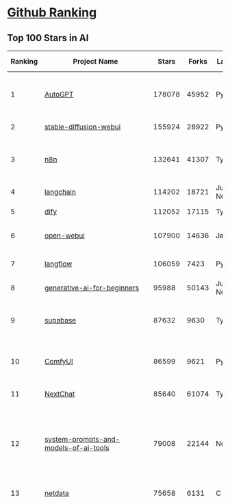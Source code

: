 [Github Ranking](../README.md)
==========

## Top 100 Stars in AI

| Ranking | Project Name | Stars | Forks | Language | Open Issues | Description | Last Commit |
| ------- | ------------ | ----- | ----- | -------- | ----------- | ----------- | ----------- |
| 1 | [AutoGPT](https://github.com/Significant-Gravitas/AutoGPT) | 178078 | 45952 | Python | 161 | AutoGPT is the vision of accessible AI for everyone, to use and to build on. Our mission is to provide the tools, so that you can focus on what matters. | 2025-08-26T03:30:40Z |
| 2 | [stable-diffusion-webui](https://github.com/AUTOMATIC1111/stable-diffusion-webui) | 155924 | 28922 | Python | 2364 | Stable Diffusion web UI | 2025-05-03T06:17:03Z |
| 3 | [n8n](https://github.com/n8n-io/n8n) | 132641 | 41307 | TypeScript | 634 | Fair-code workflow automation platform with native AI capabilities. Combine visual building with custom code, self-host or cloud, 400+ integrations. | 2025-08-25T23:58:41Z |
| 4 | [langchain](https://github.com/langchain-ai/langchain) | 114202 | 18721 | Jupyter Notebook | 214 | 🦜🔗 Build context-aware reasoning applications 🦜🔗 | 2025-08-25T20:53:07Z |
| 5 | [dify](https://github.com/langgenius/dify) | 112052 | 17115 | TypeScript | 704 | Production-ready platform for agentic workflow development. | 2025-08-26T03:41:38Z |
| 6 | [open-webui](https://github.com/open-webui/open-webui) | 107900 | 14636 | JavaScript | 215 | User-friendly AI Interface (Supports Ollama, OpenAI API, ...) | 2025-08-25T22:25:01Z |
| 7 | [langflow](https://github.com/langflow-ai/langflow) | 106059 | 7423 | Python | 440 | Langflow is a powerful tool for building and deploying AI-powered agents and workflows. | 2025-08-26T02:58:49Z |
| 8 | [generative-ai-for-beginners](https://github.com/microsoft/generative-ai-for-beginners) | 95988 | 50143 | Jupyter Notebook | 11 | 21 Lessons, Get Started Building with Generative AI  | 2025-08-25T05:48:50Z |
| 9 | [supabase](https://github.com/supabase/supabase) | 87632 | 9630 | TypeScript | 224 | The Postgres development platform. Supabase gives you a dedicated Postgres database to build your web, mobile, and AI applications. | 2025-08-26T03:19:44Z |
| 10 | [ComfyUI](https://github.com/comfyanonymous/ComfyUI) | 86599 | 9621 | Python | 2545 | The most powerful and modular diffusion model GUI, api and backend with a graph/nodes interface. | 2025-08-26T03:26:52Z |
| 11 | [NextChat](https://github.com/ChatGPTNextWeb/NextChat) | 85640 | 61074 | TypeScript | 660 | ✨ Light and Fast AI Assistant. Support: Web \| iOS \| MacOS \| Android \|  Linux \| Windows | 2025-08-25T19:38:14Z |
| 12 | [system-prompts-and-models-of-ai-tools](https://github.com/x1xhlol/system-prompts-and-models-of-ai-tools) | 79008 | 22144 | None | 48 | FULL v0, Cursor, Manus, Augment Code, Same.dev, Lovable, Devin, Replit Agent, Windsurf Agent, VSCode Agent, Dia Browser, Xcode, Trae AI, Cluely & Orchids.app (And other Open Sourced) System Prompts, Tools & AI Models. | 2025-08-26T00:01:30Z |
| 13 | [netdata](https://github.com/netdata/netdata) | 75658 | 6131 | C | 167 | The fastest path to AI-powered full stack observability, even for lean teams. | 2025-08-26T00:23:15Z |
| 14 | [funNLP](https://github.com/fighting41love/funNLP) | 75653 | 14972 | Python | 34 | 中英文敏感词、语言检测、中外手机/电话归属地/运营商查询、名字推断性别、手机号抽取、身份证抽取、邮箱抽取、中日文人名库、中文缩写库、拆字词典、词汇情感值、停用词、反动词表、暴恐词表、繁简体转换、英文模拟中文发音、汪峰歌词生成器、职业名称词库、同义词库、反义词库、否定词库、汽车品牌词库、汽车零件词库、连续英文切割、各种中文词向量、公司名字大全、古诗词库、IT词库、财经词库、成语词库、地名词库、历史名人词库、诗词词库、医学词库、饮食词库、法律词库、汽车词库、动物词库、中文聊天语料、中文谣言数据、百度中文问答数据集、句子相似度匹配算法集合、bert资源、文本生成&摘要相关工具、cocoNLP信息抽取工具、国内电话号码正则匹配、清华大学XLORE:中英文跨语言百科知识图谱、清华大学人工智能技术系列报告、自然语言生成、NLU太难了系列、自动对联数据及机器人、用户名黑名单列表、罪名法务名词及分类模型、微信公众号语料、cs224n深度学习自然语言处理课程、中文手写汉字识别、中文自然语言处理 语料/数据集、变量命名神器、分词语料库+代码、任务型对话英文数据集、ASR 语音数据集 + 基于深度学习的中文语音识别系统、笑声检测器、Microsoft多语言数字/单位/如日期时间识别包、中华新华字典数据库及api(包括常用歇后语、成语、词语和汉字)、文档图谱自动生成、SpaCy 中文模型、Common Voice语音识别数据集新版、神经网络关系抽取、基于bert的命名实体识别、关键词(Keyphrase)抽取包pke、基于医疗领域知识图谱的问答系统、基于依存句法与语义角色标注的事件三元组抽取、依存句法分析4万句高质量标注数据、cnocr：用来做中文OCR的Python3包、中文人物关系知识图谱项目、中文nlp竞赛项目及代码汇总、中文字符数据、speech-aligner: 从“人声语音”及其“语言文本”产生音素级别时间对齐标注的工具、AmpliGraph: 知识图谱表示学习(Python)库：知识图谱概念链接预测、Scattertext 文本可视化(python)、语言/知识表示工具：BERT & ERNIE、中文对比英文自然语言处理NLP的区别综述、Synonyms中文近义词工具包、HarvestText领域自适应文本挖掘工具（新词发现-情感分析-实体链接等）、word2word：(Python)方便易用的多语言词-词对集：62种语言/3,564个多语言对、语音识别语料生成工具：从具有音频/字幕的在线视频创建自动语音识别(ASR)语料库、构建医疗实体识别的模型（包含词典和语料标注）、单文档非监督的关键词抽取、Kashgari中使用gpt-2语言模型、开源的金融投资数据提取工具、文本自动摘要库TextTeaser: 仅支持英文、人民日报语料处理工具集、一些关于自然语言的基本模型、基于14W歌曲知识库的问答尝试--功能包括歌词接龙and已知歌词找歌曲以及歌曲歌手歌词三角关系的问答、基于Siamese bilstm模型的相似句子判定模型并提供训练数据集和测试数据集、用Transformer编解码模型实现的根据Hacker News文章标题自动生成评论、用BERT进行序列标记和文本分类的模板代码、LitBank：NLP数据集——支持自然语言处理和计算人文学科任务的100部带标记英文小说语料、百度开源的基准信息抽取系统、虚假新闻数据集、Facebook: LAMA语言模型分析，提供Transformer-XL/BERT/ELMo/GPT预训练语言模型的统一访问接口、CommonsenseQA：面向常识的英文QA挑战、中文知识图谱资料、数据及工具、各大公司内部里大牛分享的技术文档 PDF 或者 PPT、自然语言生成SQL语句（英文）、中文NLP数据增强（EDA）工具、英文NLP数据增强工具 、基于医药知识图谱的智能问答系统、京东商品知识图谱、基于mongodb存储的军事领域知识图谱问答项目、基于远监督的中文关系抽取、语音情感分析、中文ULMFiT-情感分析-文本分类-语料及模型、一个拍照做题程序、世界各国大规模人名库、一个利用有趣中文语料库 qingyun 训练出来的中文聊天机器人、中文聊天机器人seqGAN、省市区镇行政区划数据带拼音标注、教育行业新闻语料库包含自动文摘功能、开放了对话机器人-知识图谱-语义理解-自然语言处理工具及数据、中文知识图谱：基于百度百科中文页面-抽取三元组信息-构建中文知识图谱、masr: 中文语音识别-提供预训练模型-高识别率、Python音频数据增广库、中文全词覆盖BERT及两份阅读理解数据、ConvLab：开源多域端到端对话系统平台、中文自然语言处理数据集、基于最新版本rasa搭建的对话系统、基于TensorFlow和BERT的管道式实体及关系抽取、一个小型的证券知识图谱/知识库、复盘所有NLP比赛的TOP方案、OpenCLaP：多领域开源中文预训练语言模型仓库、UER：基于不同语料+编码器+目标任务的中文预训练模型仓库、中文自然语言处理向量合集、基于金融-司法领域(兼有闲聊性质)的聊天机器人、g2pC：基于上下文的汉语读音自动标记模块、Zincbase 知识图谱构建工具包、诗歌质量评价/细粒度情感诗歌语料库、快速转化「中文数字」和「阿拉伯数字」、百度知道问答语料库、基于知识图谱的问答系统、jieba_fast 加速版的jieba、正则表达式教程、中文阅读理解数据集、基于BERT等最新语言模型的抽取式摘要提取、Python利用深度学习进行文本摘要的综合指南、知识图谱深度学习相关资料整理、维基大规模平行文本语料、StanfordNLP 0.2.0：纯Python版自然语言处理包、NeuralNLP-NeuralClassifier：腾讯开源深度学习文本分类工具、端到端的封闭域对话系统、中文命名实体识别：NeuroNER vs. BertNER、新闻事件线索抽取、2019年百度的三元组抽取比赛：“科学空间队”源码、基于依存句法的开放域文本知识三元组抽取和知识库构建、中文的GPT2训练代码、ML-NLP - 机器学习(Machine Learning)NLP面试中常考到的知识点和代码实现、nlp4han:中文自然语言处理工具集(断句/分词/词性标注/组块/句法分析/语义分析/NER/N元语法/HMM/代词消解/情感分析/拼写检查、XLM：Facebook的跨语言预训练语言模型、用基于BERT的微调和特征提取方法来进行知识图谱百度百科人物词条属性抽取、中文自然语言处理相关的开放任务-数据集-当前最佳结果、CoupletAI - 基于CNN+Bi-LSTM+Attention 的自动对对联系统、抽象知识图谱、MiningZhiDaoQACorpus - 580万百度知道问答数据挖掘项目、brat rapid annotation tool: 序列标注工具、大规模中文知识图谱数据：1.4亿实体、数据增强在机器翻译及其他nlp任务中的应用及效果、allennlp阅读理解:支持多种数据和模型、PDF表格数据提取工具 、 Graphbrain：AI开源软件库和科研工具，目的是促进自动意义提取和文本理解以及知识的探索和推断、简历自动筛选系统、基于命名实体识别的简历自动摘要、中文语言理解测评基准，包括代表性的数据集&基准模型&语料库&排行榜、树洞 OCR 文字识别 、从包含表格的扫描图片中识别表格和文字、语声迁移、Python口语自然语言处理工具集(英文)、 similarity：相似度计算工具包，java编写、海量中文预训练ALBERT模型 、Transformers 2.0 、基于大规模音频数据集Audioset的音频增强 、Poplar：网页版自然语言标注工具、图片文字去除，可用于漫画翻译 、186种语言的数字叫法库、Amazon发布基于知识的人-人开放领域对话数据集 、中文文本纠错模块代码、繁简体转换 、 Python实现的多种文本可读性评价指标、类似于人名/地名/组织机构名的命名体识别数据集 、东南大学《知识图谱》研究生课程(资料)、. 英文拼写检查库 、 wwsearch是企业微信后台自研的全文检索引擎、CHAMELEON：深度学习新闻推荐系统元架构 、 8篇论文梳理BERT相关模型进展与反思、DocSearch：免费文档搜索引擎、 LIDA：轻量交互式对话标注工具 、aili - the fastest in-memory index in the East 东半球最快并发索引 、知识图谱车音工作项目、自然语言生成资源大全 、中日韩分词库mecab的Python接口库、中文文本摘要/关键词提取、汉字字符特征提取器 (featurizer)，提取汉字的特征（发音特征、字形特征）用做深度学习的特征、中文生成任务基准测评 、中文缩写数据集、中文任务基准测评 - 代表性的数据集-基准(预训练)模型-语料库-baseline-工具包-排行榜、PySS3：面向可解释AI的SS3文本分类器机器可视化工具 、中文NLP数据集列表、COPE - 格律诗编辑程序、doccano：基于网页的开源协同多语言文本标注工具 、PreNLP：自然语言预处理库、简单的简历解析器，用来从简历中提取关键信息、用于中文闲聊的GPT2模型：GPT2-chitchat、基于检索聊天机器人多轮响应选择相关资源列表(Leaderboards、Datasets、Papers)、(Colab)抽象文本摘要实现集锦(教程 、词语拼音数据、高效模糊搜索工具、NLP数据增广资源集、微软对话机器人框架 、 GitHub Typo Corpus：大规模GitHub多语言拼写错误/语法错误数据集、TextCluster：短文本聚类预处理模块 Short text cluster、面向语音识别的中文文本规范化、BLINK：最先进的实体链接库、BertPunc：基于BERT的最先进标点修复模型、Tokenizer：快速、可定制的文本词条化库、中文语言理解测评基准，包括代表性的数据集、基准(预训练)模型、语料库、排行榜、spaCy 医学文本挖掘与信息提取 、 NLP任务示例项目代码集、 python拼写检查库、chatbot-list - 行业内关于智能客服、聊天机器人的应用和架构、算法分享和介绍、语音质量评价指标(MOSNet, BSSEval, STOI, PESQ, SRMR)、 用138GB语料训练的法文RoBERTa预训练语言模型 、BERT-NER-Pytorch：三种不同模式的BERT中文NER实验、无道词典 - 有道词典的命令行版本，支持英汉互查和在线查询、2019年NLP亮点回顾、 Chinese medical dialogue data 中文医疗对话数据集 、最好的汉字数字(中文数字)-阿拉伯数字转换工具、 基于百科知识库的中文词语多词义/义项获取与特定句子词语语义消歧、awesome-nlp-sentiment-analysis - 情感分析、情绪原因识别、评价对象和评价词抽取、LineFlow：面向所有深度学习框架的NLP数据高效加载器、中文医学NLP公开资源整理 、MedQuAD：(英文)医学问答数据集、将自然语言数字串解析转换为整数和浮点数、Transfer Learning in Natural Language Processing (NLP) 、面向语音识别的中文/英文发音辞典、Tokenizers：注重性能与多功能性的最先进分词器、CLUENER 细粒度命名实体识别 Fine Grained Named Entity Recognition、 基于BERT的中文命名实体识别、中文谣言数据库、NLP数据集/基准任务大列表、nlp相关的一些论文及代码, 包括主题模型、词向量(Word Embedding)、命名实体识别(NER)、文本分类(Text Classificatin)、文本生成(Text Generation)、文本相似性(Text Similarity)计算等，涉及到各种与nlp相关的算法，基于keras和tensorflow 、Python文本挖掘/NLP实战示例、 Blackstone：面向非结构化法律文本的spaCy pipeline和NLP模型通过同义词替换实现文本“变脸” 、中文 预训练 ELECTREA 模型: 基于对抗学习 pretrain Chinese Model 、albert-chinese-ner - 用预训练语言模型ALBERT做中文NER 、基于GPT2的特定主题文本生成/文本增广、开源预训练语言模型合集、多语言句向量包、编码、标记和实现：一种可控高效的文本生成方法、 英文脏话大列表 、attnvis：GPT2、BERT等transformer语言模型注意力交互可视化、CoVoST：Facebook发布的多语种语音-文本翻译语料库，包括11种语言(法语、德语、荷兰语、俄语、西班牙语、意大利语、土耳其语、波斯语、瑞典语、蒙古语和中文)的语音、文字转录及英文译文、Jiagu自然语言处理工具 - 以BiLSTM等模型为基础，提供知识图谱关系抽取 中文分词 词性标注 命名实体识别 情感分析 新词发现 关键词 文本摘要 文本聚类等功能、用unet实现对文档表格的自动检测，表格重建、NLP事件提取文献资源列表 、 金融领域自然语言处理研究资源大列表、CLUEDatasetSearch - 中英文NLP数据集：搜索所有中文NLP数据集，附常用英文NLP数据集 、medical_NER - 中文医学知识图谱命名实体识别 、(哈佛)讲因果推理的免费书、知识图谱相关学习资料/数据集/工具资源大列表、Forte：灵活强大的自然语言处理pipeline工具集 、Python字符串相似性算法库、PyLaia：面向手写文档分析的深度学习工具包、TextFooler：针对文本分类/推理的对抗文本生成模块、Haystack：灵活、强大的可扩展问答(QA)框架、中文关键短语抽取工具 | 2024-05-10T07:38:24Z |
| 15 | [Deep-Live-Cam](https://github.com/hacksider/Deep-Live-Cam) | 72713 | 10508 | Python | 66 | real time face swap and one-click video deepfake with only a single image | 2025-08-11T13:37:45Z |
| 16 | [gemini-cli](https://github.com/google-gemini/gemini-cli) | 71848 | 7404 | TypeScript | 1346 | An open-source AI agent that brings the power of Gemini directly into your terminal. | 2025-08-26T03:46:34Z |
| 17 | [browser-use](https://github.com/browser-use/browser-use) | 68631 | 7953 | Python | 511 | 🌐 Make websites accessible for AI agents. Automate tasks online with ease. | 2025-08-26T03:11:32Z |
| 18 | [awesome-mcp-servers](https://github.com/punkpeye/awesome-mcp-servers) | 67570 | 5483 | None | 30 | A collection of MCP servers. | 2025-08-24T23:20:25Z |
| 19 | [LLMs-from-scratch](https://github.com/rasbt/LLMs-from-scratch) | 67366 | 9465 | Jupyter Notebook | 4 | Implement a ChatGPT-like LLM in PyTorch from scratch, step by step | 2025-08-22T20:12:26Z |
| 20 | [AppFlowy](https://github.com/AppFlowy-IO/AppFlowy) | 65097 | 4514 | Dart | 979 | Bring projects, wikis, and teams together with AI. AppFlowy is the AI collaborative workspace where you achieve more without losing control of your data. The leading open source Notion alternative. | 2025-08-20T02:52:32Z |
| 21 | [lobe-chat](https://github.com/lobehub/lobe-chat) | 64826 | 13455 | TypeScript | 906 | 🤯 Lobe Chat - an open-source, modern design AI chat framework. Supports multiple AI providers (OpenAI / Claude 4 / Gemini / DeepSeek / Ollama / Qwen), Knowledge Base (file upload / RAG ), one click install MCP Marketplace and Artifacts / Thinking. One-click FREE deployment of your private AI Agent application. | 2025-08-26T03:03:50Z |
| 22 | [ragflow](https://github.com/infiniflow/ragflow) | 63055 | 6500 | TypeScript | 2690 | RAGFlow is an open-source RAG (Retrieval-Augmented Generation) engine based on deep document understanding. | 2025-08-26T02:50:30Z |
| 23 | [awesome-llm-apps](https://github.com/Shubhamsaboo/awesome-llm-apps) | 62607 | 7574 | Python | 4 | Collection of awesome LLM apps with AI Agents and RAG using OpenAI, Anthropic, Gemini and opensource models. | 2025-08-24T00:25:32Z |
| 24 | [MetaGPT](https://github.com/FoundationAgents/MetaGPT) | 58082 | 6991 | Python | 16 | 🌟 The Multi-Agent Framework: First AI Software Company, Towards Natural Language Programming | 2025-06-30T11:45:55Z |
| 25 | [LLaMA-Factory](https://github.com/hiyouga/LLaMA-Factory) | 56746 | 6952 | Python | 590 | Unified Efficient Fine-Tuning of 100+ LLMs & VLMs (ACL 2024) | 2025-08-25T08:32:23Z |
| 26 | [gpt-engineer](https://github.com/AntonOsika/gpt-engineer) | 54769 | 7276 | Python | 31 | CLI platform to experiment with codegen. Precursor to: https://lovable.dev | 2025-05-14T10:15:10Z |
| 27 | [ChatGPT](https://github.com/lencx/ChatGPT) | 54042 | 6151 | Rust | 840 | 🔮 ChatGPT Desktop Application (Mac, Windows and Linux) | 2024-08-29T17:58:11Z |
| 28 | [meilisearch](https://github.com/meilisearch/meilisearch) | 52930 | 2139 | Rust | 211 | A lightning-fast search engine API bringing AI-powered hybrid search to your sites and applications. | 2025-08-25T19:14:10Z |
| 29 | [firecrawl](https://github.com/firecrawl/firecrawl) | 52041 | 4503 | TypeScript | 144 | The Web Data API for AI - Turn entire websites into LLM-ready markdown or structured data 🔥 | 2025-08-26T01:18:36Z |
| 30 | [crawl4ai](https://github.com/unclecode/crawl4ai) | 51587 | 5126 | Python | 150 | 🚀🤖 Crawl4AI: Open-source LLM Friendly Web Crawler & Scraper. Don't be shy, join here: https://discord.gg/jP8KfhDhyN | 2025-08-25T06:05:03Z |
| 31 | [OpenBB](https://github.com/OpenBB-finance/OpenBB) | 51328 | 4828 | Python | 37 | Financial data platform for analysts, quants and AI agents. | 2025-08-24T23:24:15Z |
| 32 | [autogen](https://github.com/microsoft/autogen) | 49095 | 7498 | Python | 394 | A programming framework for agentic AI 🤖 PyPi: autogen-agentchat Discord: https://aka.ms/autogen-discord Office Hour: https://aka.ms/autogen-officehour | 2025-08-20T06:43:11Z |
| 33 | [anything-llm](https://github.com/Mintplex-Labs/anything-llm) | 48325 | 4960 | JavaScript | 261 | The all-in-one Desktop & Docker AI application with built-in RAG, AI agents, No-code agent builder, MCP compatibility,  and more. | 2025-08-22T23:26:37Z |
| 34 | [dbeaver](https://github.com/dbeaver/dbeaver) | 44997 | 3809 | Java | 3048 | Free universal database tool and SQL client | 2025-08-25T16:45:35Z |
| 35 | [unsloth](https://github.com/unslothai/unsloth) | 44660 | 3616 | Python | 712 | Fine-tuning & Reinforcement Learning for LLMs. 🦥 Train OpenAI gpt-oss, Qwen3, Llama 4, DeepSeek-R1, Gemma 3, TTS 2x faster with 70% less VRAM. | 2025-08-22T11:03:02Z |
| 36 | [JeecgBoot](https://github.com/jeecgboot/JeecgBoot) | 43696 | 15523 | Java | 29 | 🔥企业级低代码平台集成了AI应用平台，帮助企业快速实现低代码开发和构建AI应用！前后端分离架构 SpringBoot，SpringCloud、Mybatis，Ant Design4、 Vue3.0、TS+vite！强大的代码生成器让前后端代码一键生成，无需写任何代码! 引领AI低代码开发模式: AI生成->OnlineCoding-> 代码生成-> 手工MERGE，显著的提高效率，又不失灵活~ | 2025-08-22T09:58:42Z |
| 37 | [Flowise](https://github.com/FlowiseAI/Flowise) | 42993 | 22047 | TypeScript | 628 | Build AI Agents, Visually | 2025-08-26T01:48:20Z |
| 38 | [ClickHouse](https://github.com/ClickHouse/ClickHouse) | 42521 | 7593 | C++ | 4467 | ClickHouse® is a real-time analytics database management system | 2025-08-25T23:02:26Z |
| 39 | [airflow](https://github.com/apache/airflow) | 41725 | 15484 | Python | 1275 | Apache Airflow - A platform to programmatically author, schedule, and monitor workflows | 2025-08-26T02:59:37Z |
| 40 | [kong](https://github.com/Kong/kong) | 41610 | 4966 | Lua | 65 | 🦍 The Cloud-Native API Gateway and AI Gateway. | 2025-08-26T02:20:44Z |
| 41 | [ailearning](https://github.com/apachecn/ailearning) | 41312 | 11581 | Python | 3 | AiLearning：数据分析+机器学习实战+线性代数+PyTorch+NLTK+TF2 | 2024-11-12T16:21:55Z |
| 42 | [ColossalAI](https://github.com/hpcaitech/ColossalAI) | 41115 | 4525 | Python | 428 | Making large AI models cheaper, faster and more accessible | 2025-08-18T09:10:00Z |
| 43 | [GitHubDaily](https://github.com/GitHubDaily/GitHubDaily) | 40921 | 4173 | None | 404 | 坚持分享 GitHub 上高质量、有趣实用的开源技术教程、开发者工具、编程网站、技术资讯。A list cool, interesting projects of GitHub. | 2025-03-20T08:54:47Z |
| 44 | [AI-For-Beginners](https://github.com/microsoft/AI-For-Beginners) | 39787 | 7741 | Jupyter Notebook | 26 | 12 Weeks, 24 Lessons, AI for All! | 2025-08-26T01:52:18Z |
| 45 | [ai-hedge-fund](https://github.com/virattt/ai-hedge-fund) | 39561 | 6971 | Python | 20 | An AI Hedge Fund Team | 2025-08-24T15:29:54Z |
| 46 | [MoneyPrinterTurbo](https://github.com/harry0703/MoneyPrinterTurbo) | 39447 | 5710 | Python | 180 | 利用AI大模型，一键生成高清短视频 Generate short videos with one click using AI LLM. | 2025-06-11T06:34:54Z |
| 47 | [upscayl](https://github.com/upscayl/upscayl) | 39262 | 1819 | TypeScript | 58 | 🆙 Upscayl - #1 Free and Open Source AI Image Upscaler for Linux, MacOS and Windows. | 2025-08-01T14:28:41Z |
| 48 | [mem0](https://github.com/mem0ai/mem0) | 38730 | 4032 | Python | 351 | Universal memory layer for AI Agents; Announcing OpenMemory MCP - local and secure memory management. | 2025-08-26T01:11:54Z |
| 49 | [ray](https://github.com/ray-project/ray) | 38638 | 6737 | Python | 2716 | Ray is an AI compute engine. Ray consists of a core distributed runtime and a set of AI Libraries for accelerating ML workloads. | 2025-08-26T03:11:16Z |
| 50 | [chatgpt-on-wechat](https://github.com/zhayujie/chatgpt-on-wechat) | 38600 | 9384 | Python | 300 | 基于大模型搭建的聊天机器人，同时支持 微信公众号、企业微信应用、飞书、钉钉 等接入，可选择ChatGPT/Claude/DeepSeek/文心一言/讯飞星火/通义千问/ Gemini/GLM-4/Kimi/LinkAI，能处理文本、语音和图片，访问操作系统和互联网，支持基于自有知识库进行定制企业智能客服。 | 2025-08-08T02:47:49Z |
| 51 | [quivr](https://github.com/QuivrHQ/quivr) | 38346 | 3674 | Python | 2 | Opiniated RAG for integrating GenAI in your apps 🧠   Focus on your product rather than the RAG. Easy integration in existing products with customisation!  Any LLM: GPT4, Groq, Llama. Any Vectorstore: PGVector, Faiss. Any Files. Anyway you want.  | 2025-07-09T12:55:23Z |
| 52 | [photoprism](https://github.com/photoprism/photoprism) | 38214 | 2130 | Go | 426 | AI-Powered Photos App for the Decentralized Web 🌈💎✨ | 2025-08-25T19:28:14Z |
| 53 | [Open-Assistant](https://github.com/LAION-AI/Open-Assistant) | 37458 | 3300 | Python | 228 | OpenAssistant is a chat-based assistant that understands tasks, can interact with third-party systems, and retrieve information dynamically to do so. | 2024-08-17T01:55:35Z |
| 54 | [aider](https://github.com/Aider-AI/aider) | 36969 | 3427 | Python | 1006 | aider is AI pair programming in your terminal | 2025-08-13T17:30:01Z |
| 55 | [docling](https://github.com/docling-project/docling) | 36779 | 2545 | Python | 486 | Get your documents ready for gen AI | 2025-08-25T17:59:19Z |
| 56 | [MockingBird](https://github.com/babysor/MockingBird) | 36573 | 5262 | Python | 476 | 🚀AI拟声: 5秒内克隆您的声音并生成任意语音内容 Clone a voice in 5 seconds to generate arbitrary speech in real-time | 2024-11-15T05:00:29Z |
| 57 | [chatbox](https://github.com/chatboxai/chatbox) | 36361 | 3492 | TypeScript | 832 | User-friendly Desktop Client App for AI Models/LLMs (GPT, Claude, Gemini, Ollama...) | 2025-08-20T08:29:12Z |
| 58 | [google-research](https://github.com/google-research/google-research) | 36236 | 8163 | Jupyter Notebook | 1060 | Google Research | 2025-08-22T23:33:08Z |
| 59 | [crewAI](https://github.com/crewAIInc/crewAI) | 36096 | 4856 | Python | 50 | Framework for orchestrating role-playing, autonomous AI agents. By fostering collaborative intelligence, CrewAI empowers agents to work together seamlessly, tackling complex tasks. | 2025-08-26T00:05:56Z |
| 60 | [mindsdb](https://github.com/mindsdb/mindsdb) | 35401 | 5718 | Python | 46 | AI Analytics Engine that can answer questions over large scale data. - The only MCP Server you'll ever need | 2025-08-26T03:15:14Z |
| 61 | [ai-agents-for-beginners](https://github.com/microsoft/ai-agents-for-beginners) | 35296 | 11249 | Jupyter Notebook | 9 | 11 Lessons to Get Started Building AI Agents | 2025-08-23T16:36:17Z |
| 62 | [LocalAI](https://github.com/mudler/LocalAI) | 34836 | 2721 | Go | 367 | :robot: The free, Open Source alternative to OpenAI, Claude and others. Self-hosted and local-first. Drop-in replacement for OpenAI,  running on consumer-grade hardware. No GPU required. Runs gguf, transformers, diffusers and many more models architectures. Features: Generate Text, Audio, Video, Images, Voice Cloning, Distributed, P2P inference | 2025-08-25T20:11:47Z |
| 63 | [AgentGPT](https://github.com/reworkd/AgentGPT) | 34807 | 9473 | TypeScript | 130 | 🤖 Assemble, configure, and deploy autonomous AI Agents in your browser. | 2025-04-29T01:19:32Z |
| 64 | [cursor-free-vip](https://github.com/yeongpin/cursor-free-vip) | 34804 | 4278 | Python | 558 | [Support 0.49.x]（Reset Cursor AI MachineID & Bypass Higher Token Limit） Cursor Ai ，自动重置机器ID ， 免费升级使用Pro功能: You've reached your trial request limit. / Too many free trial accounts used on this machine. Please upgrade to pro. We have this limit in place to prevent abuse. Please let us know if you believe this is a mistake. | 2025-06-18T02:18:31Z |
| 65 | [gold-miner](https://github.com/xitu/gold-miner) | 34245 | 5048 | None | 9 | 🥇掘金翻译计划，可能是世界最大最好的英译中技术社区，最懂读者和译者的翻译平台： | 2024-04-17T09:44:37Z |
| 66 | [gpt-pilot](https://github.com/Pythagora-io/gpt-pilot) | 33317 | 3410 | Python | 236 | The first real AI developer | 2025-03-04T06:26:32Z |
| 67 | [Fabric](https://github.com/danielmiessler/Fabric) | 33189 | 3409 | JavaScript | 105 | Fabric is an open-source framework for augmenting humans using AI. It provides a modular system for solving specific problems using a crowdsourced set of AI prompts that can be used anywhere. | 2025-08-26T03:15:59Z |
| 68 | [awesome-cursorrules](https://github.com/PatrickJS/awesome-cursorrules) | 33023 | 2738 | MDX | 34 | 📄  Configuration files that enhance Cursor AI editor experience with custom rules and behaviors | 2025-08-24T15:18:06Z |
| 69 | [ruoyi-vue-pro](https://github.com/YunaiV/ruoyi-vue-pro) | 32954 | 7095 | Java | 1 | 🔥 官方推荐 🔥 RuoYi-Vue 全新 Pro 版本，优化重构所有功能。基于 Spring Boot + MyBatis Plus + Vue & Element 实现的后台管理系统 + 微信小程序，支持 RBAC 动态权限、数据权限、SaaS 多租户、Flowable 工作流、三方登录、支付、短信、商城、CRM、ERP、AI 大模型等功能。你的 ⭐️ Star ⭐️，是作者生发的动力！ | 2025-08-24T07:49:03Z |
| 70 | [Folo](https://github.com/RSSNext/Folo) | 32527 | 1507 | TypeScript | 207 | 🧡 Follow everything in one place | 2025-08-26T03:24:32Z |
| 71 | [agno](https://github.com/agno-agi/agno) | 32313 | 4111 | Python | 127 | Open-source framework for building multi-agent systems with memory, knowledge and reasoning. | 2025-08-26T03:09:09Z |
| 72 | [spaCy](https://github.com/explosion/spaCy) | 32232 | 4567 | Python | 168 | 💫 Industrial-strength Natural Language Processing (NLP) in Python | 2025-05-28T15:28:05Z |
| 73 | [chatbot-ui](https://github.com/mckaywrigley/chatbot-ui) | 32153 | 9303 | TypeScript | 176 | AI chat for any model. | 2024-08-03T00:38:07Z |
| 74 | [tabby](https://github.com/TabbyML/tabby) | 32011 | 1568 | Rust | 205 | Self-hosted AI coding assistant | 2025-08-19T20:03:43Z |
| 75 | [nacos](https://github.com/alibaba/nacos) | 31976 | 13136 | Java | 248 | an easy-to-use dynamic service discovery, configuration and service management platform for building AI cloud native applications. | 2025-08-25T09:45:36Z |
| 76 | [fairseq](https://github.com/facebookresearch/fairseq) | 31743 | 6592 | Python | 1191 | Facebook AI Research Sequence-to-Sequence Toolkit written in Python. | 2025-06-10T21:41:39Z |
| 77 | [netron](https://github.com/lutzroeder/netron) | 31252 | 2973 | JavaScript | 21 | Visualizer for neural network, deep learning and machine learning models | 2025-08-25T09:10:10Z |
| 78 | [cursor](https://github.com/cursor/cursor) | 31151 | 2029 | None | 2034 | The AI Code Editor | 2024-10-13T19:23:26Z |
| 79 | [khoj](https://github.com/khoj-ai/khoj) | 30797 | 1780 | Python | 76 | Your AI second brain. Self-hostable. Get answers from the web or your docs. Build custom agents, schedule automations, do deep research. Turn any online or local LLM into your personal, autonomous AI (gpt, claude, gemini, llama, qwen, mistral). Get started - free. | 2025-08-23T19:13:51Z |
| 80 | [exo](https://github.com/exo-explore/exo) | 30440 | 1976 | Python | 362 | Run your own AI cluster at home with everyday devices 📱💻 🖥️⌚ | 2025-03-21T22:23:32Z |
| 81 | [AI-Expert-Roadmap](https://github.com/AMAI-GmbH/AI-Expert-Roadmap) | 30207 | 2536 | JavaScript | 20 | Roadmap to becoming an Artificial Intelligence Expert in 2022 | 2023-12-31T02:20:16Z |
| 82 | [roop](https://github.com/s0md3v/roop) | 30157 | 6847 | Python | 0 | one-click face swap | 2024-08-19T12:57:17Z |
| 83 | [pytorch-lightning](https://github.com/Lightning-AI/pytorch-lightning) | 30029 | 3558 | Python | 910 | Pretrain, finetune ANY AI model of ANY size on multiple GPUs, TPUs with zero code changes. | 2025-08-25T20:39:54Z |
| 84 | [llm-app](https://github.com/pathwaycom/llm-app) | 29934 | 849 | Jupyter Notebook | 5 | Ready-to-run cloud templates for RAG, AI pipelines, and enterprise search with live data. 🐳Docker-friendly.⚡Always in sync with Sharepoint, Google Drive, S3, Kafka, PostgreSQL, real-time data APIs, and more. | 2025-07-30T12:13:39Z |
| 85 | [Mr.-Ranedeer-AI-Tutor](https://github.com/JushBJJ/Mr.-Ranedeer-AI-Tutor) | 29628 | 3382 | None | 13 | A GPT-4 AI Tutor Prompt for customizable personalized learning experiences. | 2025-06-14T06:58:48Z |
| 86 | [LibreChat](https://github.com/danny-avila/LibreChat) | 29446 | 5484 | TypeScript | 159 | Enhanced ChatGPT Clone: Features Agents, DeepSeek, Anthropic, AWS, OpenAI, Responses API, Azure, Groq, o1, GPT-5, Mistral, OpenRouter, Vertex AI, Gemini, Artifacts, AI model switching, message search, Code Interpreter, langchain, DALL-E-3, OpenAPI Actions, Functions, Secure Multi-User Auth, Presets, open-source for self-hosting. Active project. | 2025-08-25T23:37:21Z |
| 87 | [qlib](https://github.com/microsoft/qlib) | 28875 | 4457 | Python | 257 | Qlib is an AI-oriented Quant investment platform that aims to use AI tech to empower Quant Research, from exploring ideas to implementing productions. Qlib supports diverse ML modeling paradigms, including supervised learning, market dynamics modeling, and RL, and is now equipped with https://github.com/microsoft/RD-Agent to automate R&D process. | 2025-08-19T09:46:10Z |
| 88 | [Jobs_Applier_AI_Agent_AIHawk](https://github.com/feder-cr/Jobs_Applier_AI_Agent_AIHawk) | 28598 | 4320 | Python | 11 | AIHawk aims to easy job hunt process by automating the job application process. Utilizing artificial intelligence, it enables users to apply for multiple jobs in a tailored way. | 2025-05-28T13:24:12Z |
| 89 | [continue](https://github.com/continuedev/continue) | 28577 | 3394 | TypeScript | 733 | ⏩ Ship faster with Continuous AI. Build and run custom agents across your IDE, terminal, and CI | 2025-08-26T01:37:34Z |
| 90 | [so-vits-svc](https://github.com/svc-develop-team/so-vits-svc) | 27564 | 5040 | Python | 21 | SoftVC VITS Singing Voice Conversion | 2023-11-11T13:11:31Z |
| 91 | [context7](https://github.com/upstash/context7) | 27367 | 1385 | JavaScript | 77 | Context7 MCP Server -- Up-to-date code documentation for LLMs and AI code editors | 2025-08-25T09:42:02Z |
| 92 | [Genesis](https://github.com/Genesis-Embodied-AI/Genesis) | 27117 | 2469 | Python | 122 | A generative world for general-purpose robotics & embodied AI learning. | 2025-08-25T20:05:32Z |
| 93 | [nx](https://github.com/nrwl/nx) | 26765 | 2583 | TypeScript | 576 | An AI-first build platform that connects everything from your editor to CI. Helping you deliver fast, without breaking things. | 2025-08-26T03:37:45Z |
| 94 | [500-AI-Machine-learning-Deep-learning-Computer-vision-NLP-Projects-with-code](https://github.com/ashishpatel26/500-AI-Machine-learning-Deep-learning-Computer-vision-NLP-Projects-with-code) | 26677 | 6097 | None | 43 | 500 AI Machine learning Deep learning Computer vision NLP Projects with code | 2025-08-01T11:54:09Z |
| 95 | [PDFMathTranslate](https://github.com/Byaidu/PDFMathTranslate) | 26627 | 2315 | Python | 110 | PDF scientific paper translation with preserved formats - 基于 AI 完整保留排版的 PDF 文档全文双语翻译，支持 Google/DeepL/Ollama/OpenAI 等服务，提供 CLI/GUI/MCP/Docker/Zotero | 2025-08-26T02:50:47Z |
| 96 | [generative-models](https://github.com/Stability-AI/generative-models) | 26312 | 2939 | Python | 271 | Generative Models by Stability AI | 2025-05-20T14:53:33Z |
| 97 | [semantic-kernel](https://github.com/microsoft/semantic-kernel) | 25923 | 4163 | C# | 498 | Integrate cutting-edge LLM technology quickly and easily into your apps | 2025-08-26T03:42:17Z |
| 98 | [InvokeAI](https://github.com/invoke-ai/InvokeAI) | 25774 | 2643 | TypeScript | 631 | Invoke is a leading creative engine for Stable Diffusion models, empowering professionals, artists, and enthusiasts to generate and create visual media using the latest AI-driven technologies. The solution offers an industry leading WebUI, and serves as the foundation for multiple commercial products. | 2025-08-26T03:19:36Z |
| 99 | [composio](https://github.com/ComposioHQ/composio) | 25664 | 4367 | TypeScript | 59 | Composio equips your AI agents & LLMs with 100+ high-quality integrations via function calling | 2025-08-26T01:42:56Z |
| 100 | [FastGPT](https://github.com/labring/FastGPT) | 25612 | 6558 | TypeScript | 580 | FastGPT is a knowledge-based platform built on the LLMs, offers a comprehensive suite of out-of-the-box capabilities such as data processing, RAG retrieval, and visual AI workflow orchestration, letting you easily develop and deploy complex question-answering systems without the need for extensive setup or configuration. | 2025-08-26T03:30:03Z |

